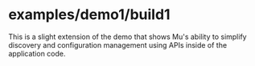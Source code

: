 # examples/demo1/build1

This is a slight extension of the demo that shows Mu's ability to simplify discovery and configuration management using
APIs inside of the application code.


